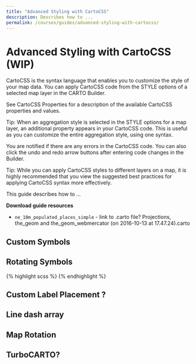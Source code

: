```yaml
---
title: "Advanced Styling with CartoCSS"
description: Describes how to ...
permalink: /courses/guides/advanced-styling-with-cartocss/
---
```


# Advanced Styling with CartoCSS (WIP)

CartoCSS is the syntax language that enables you to customize the style of your map data. You can apply CartoCSS code from the STYLE options of a selected map layer in the CARTO Builder.

See CartoCSS Properties for a description of the available CartoCSS properties and values.

Tip: When an aggregation style is selected in the STYLE options for a map layer, an additional property appears in your CartoCSS code. This is useful as you can customize the entire aggregation style, using one syntax.


You are notified if there are any errors in the CartoCSS code. You can also click the undo and redo arrow buttons after entering code changes in the Builder.
<image>

Tip: While you can apply CartoCSS styles to different layers on a map, it is highly recommended that you view the suggested best practices for applying CartoCSS syntax more effectively.

This guide describes how to ...

**Download guide resources**

- `ne_10m_populated_places_simple` - link to .carto file? Projections, the_geom and the_geom_webmercator (on 2016-10-13 at 17.47.24).carto

## Custom Symbols


## Rotating Symbols



{% highlight scss %}
{% endhighlight %}

## Custom Label Placement ?

## Line dash array

## Map Rotation

## TurboCARTO?
